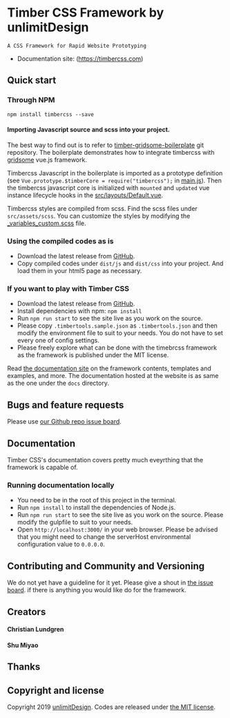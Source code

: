 # Timber CSS Framework by unlimitDesign

`A CSS Framework for Rapid Website Prototyping`

- Documentation site: (https://timbercss.com)

## Quick start

### Through NPM

`npm install timbercss --save`

#### Importing Javascript source and scss into your project.

The best way to find out is to refer to [timber-gridsome-boilerplate](https://github.com/unlimitDesign/timber-gridsome-boilerplate) git repository. The boilerplate demonstrates how to integrate timbercss with [gridsome](https://gridsome.org/) vue.js framework.

Timbercss Javascript in the boilerplate is imported as a prototype definition (see ``Vue.prototype.$timberCore = require("timbercss");`` in [main.js](https://github.com/unlimitDesign/timber-gridsome-boilerplate/blob/master/src/main.js)). Then the timbercss javascript core is initialized with `mounted` and `updated` vue instance lifecycle hooks in the [src/layouts/Default.vue](https://github.com/unlimitDesign/timber-gridsome-boilerplate/blob/master/src/layouts/Default.vue).

Timbercss styles are compiled from scss. Find the scss files under `src/assets/scss`. You can customize the styles by modifying the [_variables_custom.scss](https://github.com/unlimitDesign/timber-gridsome-boilerplate/blob/master/src/assets/scss/_variables_custom.scss) file.

### Using the compiled codes as is

- Download the latest release from [GitHub](https://github.com/unlimitDesign/timbercss/).
- Copy compiled codes under `dist/js` and `dist/css` into your project. And load them  in your html5 page as necessary.

### If you want to play with Timber CSS

- Download the latest release from [GitHub](https://github.com/unlimitDesign/timbercss/).
- Install dependencies with npm: `npm install`
- Run `npm run start` to see the site live as you work on the source.
- Please copy `.timbertools.sample.json` as `.timbertools.json` and then modify the environment file to suit to your needs. You do not have to set every one of config settings.
- Please freely explore what can be done with the timebrcss framework as the framework is published under the MIT license.

Read [the documentation site](https://timbercss.com) on the framework contents, templates and examples, and more. The documentation hosted at the website is as same as the one under the `docs` directory.

## Bugs and feature requests

Please use [our Github repo issue board](https://github.com/unlimitDesign/timbercss/issues).

## Documentation

Timber CSS's documentation covers pretty much eveyrthing that the framework is capable of.

### Running documentation locally

- You need to be in the root of this project in the terminal.
- Run `npm install` to install the dependencies of Node.js.
- Run `npm run start` to see the site live as you work on the source. Please modify the gulpfile to suit to your needs.
- Open `http://localhost:3000/` in your web browser. Please be advised that you might need to change the serverHost environmental configuration value to `0.0.0.0`.

## Contributing and Community and Versioning

We do not yet have a guideline for it yet. Please give a shout in [the issue board](https://github.com/unlimitDesign/timbercss/issues). if there is anything you would like do for the framework.

## Creators

#### Christian Lundgren

#### Shu Miyao

## Thanks

## Copyright and license

Copyright 2019 [unlimitDesign](https://unlimit.design). Codes are released under [the MIT license](https://github.com/unlimitDesign/timbercss/blob/master/LICENSE).

